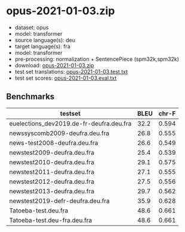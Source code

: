 # opus-2021-01-03.zip

* dataset: opus
* model: transformer
* source language(s): deu
* target language(s): fra
* model: transformer
* pre-processing: normalization + SentencePiece (spm32k,spm32k)
* download: [opus-2021-01-03.zip](https://object.pouta.csc.fi/Tatoeba-MT-models/deu-fra/opus-2021-01-03.zip)
* test set translations: [opus-2021-01-03.test.txt](https://object.pouta.csc.fi/Tatoeba-MT-models/deu-fra/opus-2021-01-03.test.txt)
* test set scores: [opus-2021-01-03.eval.txt](https://object.pouta.csc.fi/Tatoeba-MT-models/deu-fra/opus-2021-01-03.eval.txt)

## Benchmarks

| testset               | BLEU  | chr-F |
|-----------------------|-------|-------|
| euelections_dev2019.de-fr-deufra.deu.fra 	| 32.2 	| 0.594 |
| newssyscomb2009-deufra.deu.fra 	| 26.8 	| 0.555 |
| news-test2008-deufra.deu.fra 	| 26.6 	| 0.549 |
| newstest2009-deufra.deu.fra 	| 25.4 	| 0.539 |
| newstest2010-deufra.deu.fra 	| 29.1 	| 0.575 |
| newstest2011-deufra.deu.fra 	| 27.1 	| 0.555 |
| newstest2012-deufra.deu.fra 	| 27.5 	| 0.556 |
| newstest2013-deufra.deu.fra 	| 29.7 	| 0.562 |
| newstest2019-defr-deufra.deu.fra 	| 35.9 	| 0.628 |
| Tatoeba-test.deu.fra 	| 48.6 	| 0.661 |
| Tatoeba-test.deu-fra.deu.fra 	| 48.6 	| 0.661 |

